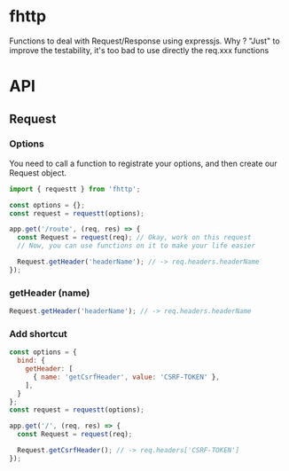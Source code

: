# fhttp
Functions to deal with Request/Response using expressjs.
Why ? "Just" to improve the testability, it's too bad to use directly the req.xxx functions


# API

## Request
### Options
You need to call a function to registrate your options, and then create our Request object.
```js
import { requestt } from 'fhttp';

const options = {};
const request = requestt(options);

app.get('/route', (req, res) => {
  const Request = request(req); // Okay, work on this request
  // Now, you can use functions on it to make your life easier

  Request.getHeader('headerName'); // -> req.headers.headerName
});
```

### getHeader (name)
```js
Request.getHeader('headerName'); // -> req.headers.headerName
```

### Add shortcut
```js
const options = {
  bind: {
    getHeader: [
      { name: 'getCsrfHeader', value: 'CSRF-TOKEN' },
    ],
  }
};
const request = requestt(options);

app.get('/', (req, res) => {
  const Request = request(req);

  Request.getCsrfHeader(); // -> req.headers['CSRF-TOKEN']
});

```